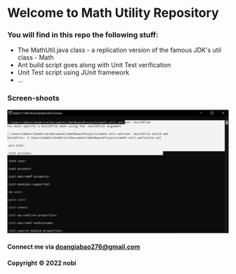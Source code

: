 # Welcome to Math Utility Repository

### You will find in this repo the following stuff:

* The MathUtil.java class - a replication version of the famous JDK's util class - Math
* Ant build script goes along with Unit Test verification
* Unit Test script using JUnit framework
* ...


### Screen-shoots

![Build process with Ant](https://github.com/NobitaCool/math-util-ant/blob/main/screenshot/build-process-with-ant.png)

#### Connect me via doangiabao276@gmail.com

#### Copyright &#169; 2022 nobi